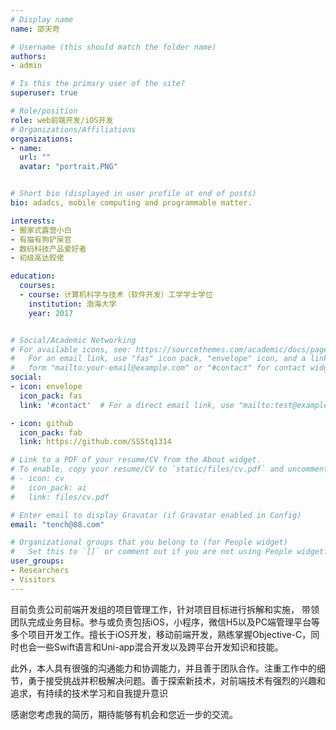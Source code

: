 ```yaml
---
# Display name
name: 邵天奇

# Username (this should match the folder name)
authors:
- admin

# Is this the primary user of the site?
superuser: true

# Role/position
role: web前端开发/iOS开发
# Organizations/Affiliations
organizations:
- name:  
  url: ""
  avatar: "portrait.PNG"


# Short bio (displayed in user profile at end of posts)
bio: adadcs, mobile computing and programmable matter.

interests:
- 搬家式露营小白
- 有猫有狗铲屎官
- 数码科技产品爱好者
- 初级高达胶佬

education:
  courses:
  - course: 计算机科学与技术（软件开发）工学学士学位
    institution: 渤海大学
    year: 2017


# Social/Academic Networking
# For available icons, see: https://sourcethemes.com/academic/docs/page-builder/#icons
#   For an email link, use "fas" icon pack, "envelope" icon, and a link in the
#   form "mailto:your-email@example.com" or "#contact" for contact widget.
social:
- icon: envelope
  icon_pack: fas
  link: '#contact'  # For a direct email link, use "mailto:test@example.org".

- icon: github
  icon_pack: fab
  link: https://github.com/SSStq1314

# Link to a PDF of your resume/CV from the About widget.
# To enable, copy your resume/CV to `static/files/cv.pdf` and uncomment the lines below.
# - icon: cv
#   icon_pack: ai
#   link: files/cv.pdf

# Enter email to display Gravatar (if Gravatar enabled in Config)
email: "tench@88.com"

# Organizational groups that you belong to (for People widget)
#   Set this to `[]` or comment out if you are not using People widget.
user_groups:
- Researchers
- Visitors
---
```




目前负责公司前端开发组的项目管理工作，针对项目目标进行拆解和实施， 带领团队完成业务目标。参与或负责包括iOS，小程序，微信H5以及PC端管理平台等多个项目开发工作。擅长于iOS开发，移动前端开发，熟练掌握Objective-C，同时也会一些Swift语言和Uni-app混合开发以及跨平台开发知识和技能。


此外，本人具有很强的沟通能力和协调能力，并且善于团队合作。注重工作中的细节，勇于接受挑战并积极解决问题。善于探索新技术，对前端技术有强烈的兴趣和追求，有持续的技术学习和自我提升意识

感谢您考虑我的简历，期待能够有机会和您近一步的交流。

